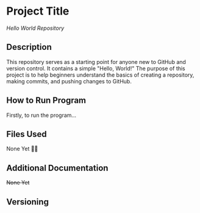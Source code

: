 # Project Title

*Hello World Repository* 

## Description 

This repository serves as a starting point for anyone new to GitHub and version control. It contains a simple "Hello, World!" The purpose of this project is to help beginners understand the basics of creating a repository, making commits, and pushing changes to GitHub.

## How to Run Program

Firstly, to run the program...

## Files Used

None Yet 💁‍♂️

## Additional Documentation

~~None Yet~~

## Versioning
